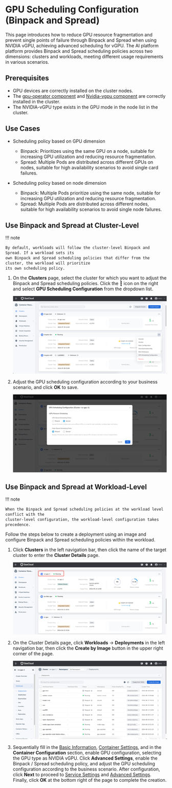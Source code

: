 # GPU Scheduling Configuration (Binpack and Spread)

This page introduces how to reduce GPU resource fragmentation and prevent single points of failure through
Binpack and Spread when using NVIDIA vGPU, achieving advanced scheduling for vGPU. The AI platform platform
provides Binpack and Spread scheduling policies across two dimensions: clusters and workloads,
meeting different usage requirements in various scenarios.

## Prerequisites

- GPU devices are correctly installed on the cluster nodes.
- The [gpu-operator component](./nvidia/install_nvidia_driver_of_operator.md)
  and [Nvidia-vgpu component](./nvidia/vgpu/vgpu_addon.md) are correctly installed in the cluster.
- The NVIDIA-vGPU type exists in the GPU mode in the node list in the cluster.

## Use Cases

- Scheduling policy based on GPU dimension

    - Binpack: Prioritizes using the same GPU on a node, suitable for increasing GPU utilization and reducing resource fragmentation.
    - Spread: Multiple Pods are distributed across different GPUs on nodes, suitable for high availability scenarios to avoid single card failures.

- Scheduling policy based on node dimension

    - Binpack: Multiple Pods prioritize using the same node, suitable for increasing GPU utilization and reducing resource fragmentation.
    - Spread: Multiple Pods are distributed across different nodes, suitable for high availability scenarios to avoid single node failures.

## Use Binpack and Spread at Cluster-Level

!!! note

    By default, workloads will follow the cluster-level Binpack and Spread. If a workload sets its
    own Binpack and Spread scheduling policies that differ from the cluster, the workload will prioritize
    its own scheduling policy.

1. On the __Clusters__ page, select the cluster for which you want to adjust the Binpack and Spread scheduling
   policies. Click the __┇__ icon on the right and select __GPU Scheduling Configuration__ from the dropdown list.

    ![Cluster List](images/gpu-scheduler-clusterlist.png)

2. Adjust the GPU scheduling configuration according to your business scenario, and click __OK__ to save.

    ![Binpack Configuration](images/gpu-scheduler-clusterrule.png)

## Use Binpack and Spread at Workload-Level

!!! note

    When the Binpack and Spread scheduling policies at the workload level conflict with the
    cluster-level configuration, the workload-level configuration takes precedence.

Follow the steps below to create a deployment using an image and configure Binpack and Spread
scheduling policies within the workload.

1. Click __Clusters__ in the left navigation bar, then click the name of the target cluster to
   enter the __Cluster Details__ page.

    ![Cluster List](images/clusterlist1.png)

2. On the Cluster Details page, click __Workloads__ -> __Deployments__ in the left navigation bar,
   then click the __Create by Image__ button in the upper right corner of the page.

    ![Create Workload](images/gpu-createdeploy.png)

3. Sequentially fill in the [Basic Information](../workloads/create-deployment.md#basic-information),
   [Container Settings](../workloads/create-deployment.md#container-settings),
   and in the __Container Configuration__ section, enable GPU configuration, selecting the GPU type as NVIDIA vGPU.
   Click __Advanced Settings__, enable the Binpack / Spread scheduling policy, and adjust the GPU scheduling
   configuration according to the business scenario. After configuration, click __Next__ to proceed to
   [Service Settings](../workloads/create-deployment.md#service-settings)
   and [Advanced Settings](../workloads/create-deployment.md#advanced-settings).
   Finally, click __OK__ at the bottom right of the page to complete the creation.

